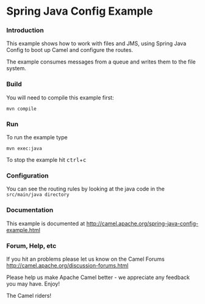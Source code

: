 # Spring Java Config Example

### Introduction
This example shows how to work with files and JMS, using Spring Java Config
to boot up Camel and configure the routes.

The example consumes messages from a queue and writes them to the file
system.

### Build
You will need to compile this example first:

	mvn compile


### Run
To run the example type

	mvn exec:java

To stop the example hit <kbd>ctrl</kbd>+<kbd>c</kbd>


### Configuration
You can see the routing rules by looking at the java code in the
`src/main/java directory`

### Documentation
This example is documented at <http://camel.apache.org/spring-java-config-example.html>

### Forum, Help, etc

If you hit an problems please let us know on the Camel Forums
	<http://camel.apache.org/discussion-forums.html>

Please help us make Apache Camel better - we appreciate any feedback you may
have.  Enjoy!



The Camel riders!
